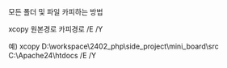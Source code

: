 모든 폴더 및 파일 카피하는 방법

xcopy 원본경로 카피경로 /E /Y

예) xcopy D:\workspace\2402_php\side_project\mini_board\src C:\Apache24\htdocs /E /Y